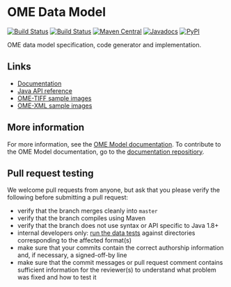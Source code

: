 # OME Data Model

[![Build Status](https://github.com/ome/ome-model/workflows/Maven/badge.svg)](https://github.com/ome/ome-model/actions)
[![Build Status](https://github.com/ome/ome-model/workflows/Tox/badge.svg)](https://github.com/ome/ome-model/actions)
[![Maven Central](https://img.shields.io/maven-central/v/org.openmicroscopy/ome-xml.svg)](http://search.maven.org/#search%7Cgav%7C1%7Cg%3A%22org.openmicroscopy%22%20AND%20a%3A%22ome-xml%22)
[![Javadocs](http://javadoc.io/badge/org.openmicroscopy/ome-xml.svg)](http://javadoc.io/doc/org.openmicroscopy/ome-xml) 
[![PyPI](https://badge.fury.io/py/ome-model.svg)](https://pypi.org/project/ome-model/)

OME data model specification, code generator and implementation.

Links
-----

- [Documentation](https://docs.openmicroscopy.org/latest/ome-model/)
- [Java API reference](http://javadoc.io/doc/org.openmicroscopy/ome-xml/)
- [OME-TIFF sample images](https://downloads.openmicroscopy.org/images/OME-TIFF/)
- [OME-XML sample images](https://downloads.openmicroscopy.org/images/OME-XML/)

More information
----------------

For more information, see the [OME Model documentation](https://docs.openmicroscopy.org/latest/ome-model/).
To contribute to the OME Model documentation, go to the [documentation repositiory](https://github.com/ome/ome-model-documentation).

Pull request testing
--------------------

We welcome pull requests from anyone, but ask that you please verify the
following before submitting a pull request:

 * verify that the branch merges cleanly into ```master```
 * verify that the branch compiles using Maven
 * verify that the branch does not use syntax or API specific to Java 1.8+
 * internal developers only: [run the data
   tests](https://docs.openmicroscopy.org/latest/bio-formats/developers/commit-testing.html)
   against directories corresponding to the affected format(s)
 * make sure that your commits contain the correct authorship information and,
   if necessary, a signed-off-by line
 * make sure that the commit messages or pull request comment contains
   sufficient information for the reviewer(s) to understand what problem was
   fixed and how to test it
